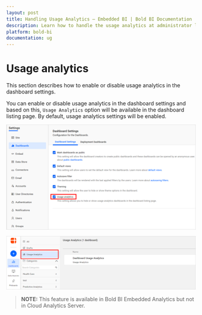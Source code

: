 ```yaml
---
layout: post
title: Handling Usage Analytics – Embedded BI | Bold BI Documentation
description: Learn how to handle the usage analytics at administrator level in Bold BI Embedded and users to monitor dashboard activities.
platform: bold-bi
documentation: ug
---
```


# Usage analytics

This section describes how to enable or disable usage analytics in the dashboard settings.

You can enable or disable usage analytics in the dashboard settings and based on this, `Usage Analytics` option will be available in the dashboard listing page. By default, usage analytics settings will be enabled.

![Usage Analytics](/static/assets/site-administration/images/usage-analytics.png#width=60%)

![Usage Analytics Dashboard](/static/assets/site-administration/images/usage-analytics-dashboard.png#width=50%)

> **NOTE:** This feature is available in Bold BI Embedded Analytics but not in Cloud Analytics Server.
